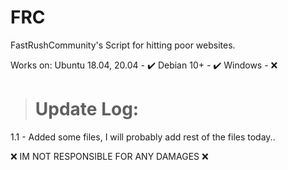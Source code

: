 # FRC
FastRushCommunity's Script for hitting poor websites.

Works on:
Ubuntu 18.04, 20.04 - ✔️
Debian 10+ - ✔️
Windows - ❌

> # Update Log:
1.1 - Added some files, I will probably add rest of the files today..

❌ IM NOT RESPONSIBLE FOR ANY DAMAGES ❌
